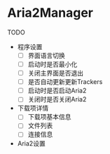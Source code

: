 # Aria2Manager

TODO
* 程序设置
  - [ ] 界面语言切换
  - [ ] 启动时是否最小化
  - [ ] 关闭主界面是否退出
  - [ ] 是否自动更新更新Trackers
  - [ ] 启动时是否启动Aria2
  - [ ] 关闭时是否关闭Aria2
* 下载项详情
  - [ ] 下载项基本信息
  - [ ] 文件列表
  - [ ] 连接信息
* Aria2设置
